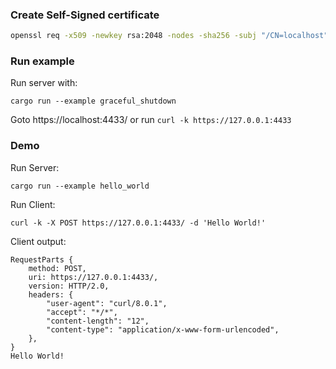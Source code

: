 ### Create Self-Signed certificate

```bash
openssl req -x509 -newkey rsa:2048 -nodes -sha256 -subj "/CN=localhost" -keyout key.pem -out cert.pem
```

### Run example

Run server with:

```
cargo run --example graceful_shutdown
```

Goto https://localhost:4433/ or run `curl -k https://127.0.0.1:4433`


### Demo

Run Server:

```
cargo run --example hello_world
```

Run Client:

```
curl -k -X POST https://127.0.0.1:4433/ -d 'Hello World!'
```

Client output:

```
RequestParts {
    method: POST,
    uri: https://127.0.0.1:4433/,
    version: HTTP/2.0,
    headers: {
        "user-agent": "curl/8.0.1",
        "accept": "*/*",
        "content-length": "12",
        "content-type": "application/x-www-form-urlencoded",
    },
}
Hello World!
```